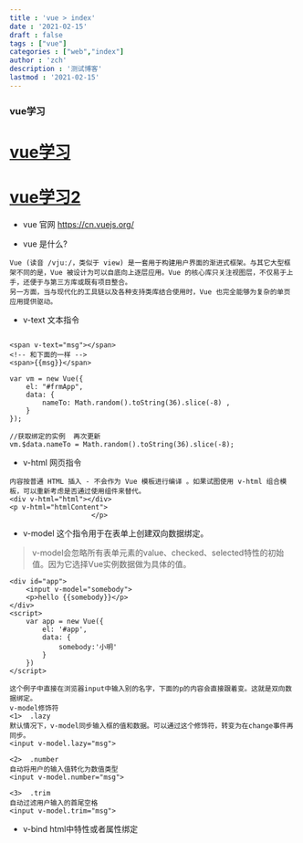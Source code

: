 ```yaml
---
title : 'vue > index'
date : '2021-02-15'
draft : false
tags : ["vue"]
categories : ["web","index"]
author : 'zch'
description : '测试博客'
lastmod : '2021-02-15'
---
```




### vue学习


#  [**vue学习**](/resume/blog/example/vue/index.html)

#  [**vue学习2**](D:/IdeaProjects/studyDoc/resume/blog/example/vue/index.html)



+ vue 官网 https://cn.vuejs.org/

+ vue 是什么?

```
Vue (读音 /vjuː/，类似于 view) 是一套用于构建用户界面的渐进式框架。与其它大型框架不同的是，Vue 被设计为可以自底向上逐层应用。Vue 的核心库只关注视图层，不仅易于上手，还便于与第三方库或既有项目整合。
另一方面，当与现代化的工具链以及各种支持类库结合使用时，Vue 也完全能够为复杂的单页应用提供驱动。
```



+ v-text 文本指令

```

<span v-text="msg"></span>
<!-- 和下面的一样 -->
<span>{{msg}}</span>

var vm = new Vue({
    el: "#frmApp",
    data: {
        nameTo: Math.random().toString(36).slice(-8) ,
    }
});

//获取绑定的实例  再次更新
vm.$data.nameTo = Math.random().toString(36).slice(-8);

```

+ v-html 网页指令

```
内容按普通 HTML 插入 - 不会作为 Vue 模板进行编译 。如果试图使用 v-html 组合模板，可以重新考虑是否通过使用组件来替代。
<div v-html="html"></div>
<p v-html="htmlContent">
                    </p>
```

+ v-model 这个指令用于在表单上创建双向数据绑定。
> v-model会忽略所有表单元素的value、checked、selected特性的初始值。因为它选择Vue实例数据做为具体的值。

```
<div id="app">
    <input v-model="somebody">
    <p>hello {{somebody}}</p>
</div>
<script>
    var app = new Vue({
        el: '#app',
        data: {
            somebody:'小明'
        }
    })
</script>

这个例子中直接在浏览器input中输入别的名字，下面的p的内容会直接跟着变。这就是双向数据绑定。
v-model修饰符
<1>  .lazy
默认情况下，v-model同步输入框的值和数据。可以通过这个修饰符，转变为在change事件再同步。
<input v-model.lazy="msg">

<2>  .number
自动将用户的输入值转化为数值类型
<input v-model.number="msg">

<3>  .trim
自动过滤用户输入的首尾空格
<input v-model.trim="msg">
```

+ v-bind html中特性或者属性绑定

```

```

















































